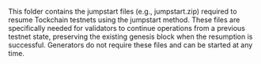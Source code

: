 This folder contains the jumpstart files (e.g., jumpstart.zip) required to resume Tockchain testnets using the jumpstart method. These files are specifically needed for validators to continue operations from a previous testnet state, preserving the existing genesis block when the resumption is successful. Generators do not require these files and can be started at any time.